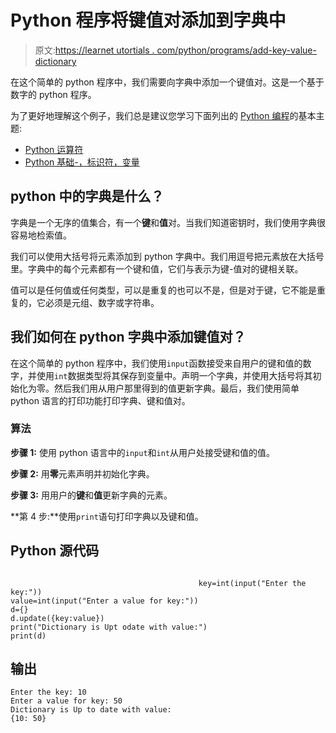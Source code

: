 # Python 程序将键值对添加到字典中

> 原文:[https://learnet utortials . com/python/programs/add-key-value-dictionary](https://learnetutorials.com/python/programs/add-key-value-dictionary)

在这个简单的 python 程序中，我们需要向字典中添加一个键值对。这是一个基于数字的 python 程序。

为了更好地理解这个例子，我们总是建议您学习下面列出的 [Python 编程](../ "Python tutorial")的基本主题:

*   [Python 运算符](../../python/python-operators "operators in python")
*   [Python 基础-，标识符，变量](../../python/identifiers-variables "operators in python")

## python 中的字典是什么？

字典是一个无序的值集合，有一个**键**和**值**对。当我们知道密钥时，我们使用字典很容易地检索值。

我们可以使用大括号将元素添加到 python 字典中。我们用逗号把元素放在大括号里。字典中的每个元素都有一个键和值，它们与表示为键-值对的键相关联。

值可以是任何值或任何类型，可以是重复的也可以不是，但是对于键，它不能是重复的，它必须是元组、数字或字符串。

## 我们如何在 python 字典中添加键值对？

在这个简单的 python 程序中，我们使用`input`函数接受来自用户的键和值的数字，并使用`int`数据类型将其保存到变量中。声明一个字典，并使用大括号将其初始化为零。然后我们用从用户那里得到的值更新字典。最后，我们使用简单 python 语言的打印功能打印字典、键和值对。

### 算法

**步骤 1:** 使用 python 语言中的`input`和`int`从用户处接受键和值的值。

**步骤 2:** 用**零**元素声明并初始化字典。

**步骤 3:** 用用户的**键**和**值**更新字典的元素。

**第 4 步:**使用`print`语句打印字典以及键和值。

## Python 源代码

```

                                          key=int(input("Enter the key:"))
value=int(input("Enter a value for key:"))
d={}
d.update({key:value})
print("Dictionary is Upt odate with value:")
print(d)

```

## 输出

```
Enter the key: 10
Enter a value for key: 50
Dictionary is Up to date with value:
{10: 50}
```